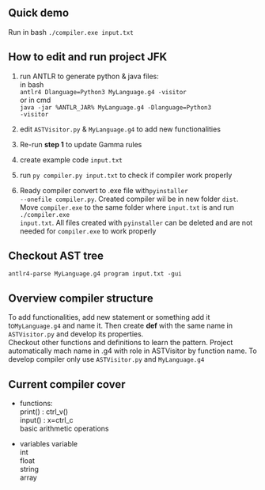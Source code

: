 ## Quick demo 
Run in bash <code>./compiler.exe input.txt </code>

## How to edit and run project JFK
1.  run ANTLR to generate python & java files:<br>
    in bash <br>
    <code>antlr4 Dlanguage=Python3 MyLanguage.g4 -visitor</code>
    <br>or
    in cmd<br>
    <code>java -jar %ANTLR_JAR% MyLanguage.g4 -Dlanguage=Python3 -visitor</code> 
    
    

2. edit <code>ASTVisitor.py</code> & <code>MyLanguage.g4</code> to add new functionalities
3. Re-run **step 1** to update Gamma rules
4. create example code <code>input.txt</code>

5. run <code>py compiler.py input.txt</code> to check if compiler work properly 
6. Ready compiler convert to .exe file with<code>pyinstaller --onefile compiler.py</code>. Created compiler wil be in new folder <code>dist</code>. Move <code>compiler.exe</code> to the same folder where <code>input.txt</code> is and run <code>./compiler.exe input.txt</code>. All files created with <code>pyinstaller</code> can be deleted and are not needed for <code>compiler.exe</code> to work properly
## Checkout AST tree
<code>antlr4-parse MyLanguage.g4 program input.txt -gui</code>

## Overview compiler structure
To add functionalities, add new statement or something add it to<code>MyLanguage.g4</code> and name it. Then create **def** with the same name in <code>ASTVisitor.py</code> and develop its properties. <br>Checkout other functions and definitions to learn the pattern. Project automatically mach name in .g4 with role in ASTVisitor by function name. To develop compiler only use <code>ASTVisitor.py</code> and <code>MyLanguage.g4</code> 

## Current compiler cover
- functions:<br>
print() : ctrl_v()<br>
input() : x=ctrl_c<br>
basic arithmetic operations<br>

- variables
variable<br>
int<br>
float<br>
string<br>
array<br>


